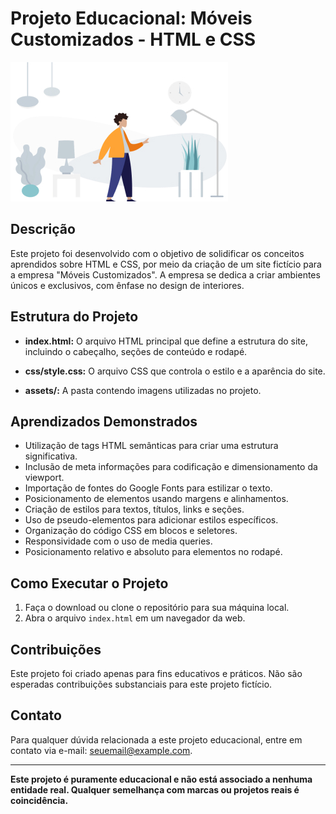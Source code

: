 # Projeto Educacional: Móveis Customizados - HTML e CSS

![Móveis Customizados](./assets/image-1.jpg)

## Descrição

Este projeto foi desenvolvido com o objetivo de solidificar os conceitos aprendidos sobre HTML e CSS, por meio da criação de um site fictício para a empresa "Móveis Customizados". A empresa se dedica a criar ambientes únicos e exclusivos, com ênfase no design de interiores.

## Estrutura do Projeto

- **index.html:** O arquivo HTML principal que define a estrutura do site, incluindo o cabeçalho, seções de conteúdo e rodapé.

- **css/style.css:** O arquivo CSS que controla o estilo e a aparência do site.

- **assets/:** A pasta contendo imagens utilizadas no projeto.

## Aprendizados Demonstrados

- Utilização de tags HTML semânticas para criar uma estrutura significativa.
- Inclusão de meta informações para codificação e dimensionamento da viewport.
- Importação de fontes do Google Fonts para estilizar o texto.
- Posicionamento de elementos usando margens e alinhamentos.
- Criação de estilos para textos, títulos, links e seções.
- Uso de pseudo-elementos para adicionar estilos específicos.
- Organização do código CSS em blocos e seletores.
- Responsividade com o uso de media queries.
- Posicionamento relativo e absoluto para elementos no rodapé.

## Como Executar o Projeto

1. Faça o download ou clone o repositório para sua máquina local.
2. Abra o arquivo `index.html` em um navegador da web.

## Contribuições

Este projeto foi criado apenas para fins educativos e práticos. Não são esperadas contribuições substanciais para este projeto fictício.

## Contato

Para qualquer dúvida relacionada a este projeto educacional, entre em contato via e-mail: [seuemail@example.com](mailto:seuemail@example.com).

---

**Este projeto é puramente educacional e não está associado a nenhuma entidade real. Qualquer semelhança com marcas ou projetos reais é coincidência.**
